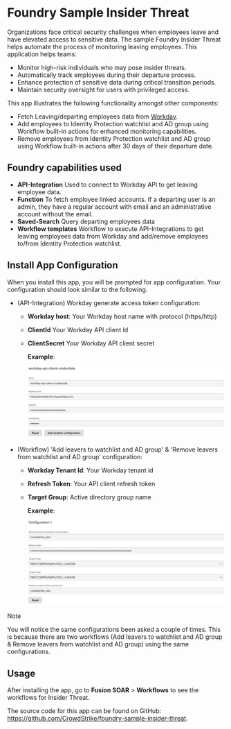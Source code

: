 # Foundry Sample Insider Threat

Organizations face critical security challenges when employees leave and have elevated access to sensitive data. 
The sample Foundry Insider Threat helps automate the process of monitoring leaving employees.
This application helps teams:

* Monitor high-risk individuals who may pose insider threats.
* Automatically track employees during their departure process.
* Enhance protection of sensitive data during critical transition periods.
* Maintain security oversight for users with privileged access.

This app illustrates the following functionality amongst other components:
* Fetch Leaving/departing employees data from [Workday](https://www.workday.com/).
* Add employees to Identity Protection watchlist and AD group using Workflow built-in actions for enhanced monitoring capabilities.
* Remove employees from Identity Protection watchlist and AD group using Workflow built-in actions after 30 days of their departure date.

## Foundry capabilities used

* **API-Integration** Used to connect to Workday API to get leaving employee data.
* **Function** To fetch employee linked accounts. If a departing user is an admin, they have a regular account with email and an administrative account without the email.
* **Saved-Search** Query departing employees data
* **Workflow templates** Workflow to execute API-Integrations to get leaving employees data from Workday and add/remove employees to/from Identity Protection watchlist.

## Install App Configuration

When you install this app, you will be prompted for app configuration. Your configuration should look similar to the following.
* (API-Integration) Workday generate access token configuration:
   * **Workday host**: Your Workday host name with protocol (https/http)
   * **ClientId** Your Workday API client Id
   * **ClientSecret** Your Workday API client secret

     **Example**:
     <p><img width="500px" src="images/workdayCreds.png?raw=true">

* (Workflow) 'Add leavers to watchlist and AD group' & 'Remove leavers from watchlist and AD group' configuration:
   * **Workday Tenant Id**: Your Workday tenant id
   * **Refresh Token**: Your API client refresh token
   * **Target Group**: Active directory group name

     **Example**:
     <p><img width="500px" src="images/workflowConfig.png?raw=true">

> [!NOTE]
>
> You will notice the same configurations been asked a couple of times. This is because there are two workflows (Add leavers to watchlist and AD group & Remove leavers from watchlist and AD group) using the same configurations.


## Usage

After installing the app, go to **Fusion SOAR** > **Workflows** to see the workflows for Insider Threat. 

The source code for this app can be found on GitHub: <https://github.com/CrowdStrike/foundry-sample-insider-threat>. 